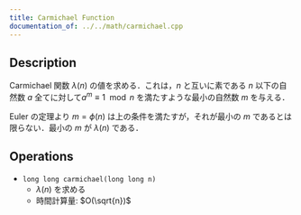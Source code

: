 ```yaml
---
title: Carmichael Function
documentation_of: ../../math/carmichael.cpp
---
```


## Description

Carmichael 関数 $\lambda(n)$ の値を求める．これは，$n$ と互いに素である $n$ 以下の自然数 $a$ 全てに対して$a^m \equiv 1 \mod n$ を満たすような最小の自然数 $m$ を与える．

Euler の定理より $m = \phi(n)$ は上の条件を満たすが，それが最小の $m$ であるとは限らない．最小の $m$ が $\lambda(n)$ である．

## Operations

- `long long carmichael(long long n)`
    - $\lambda(n)$ を求める
    - 時間計算量: $O(\sqrt{n})$